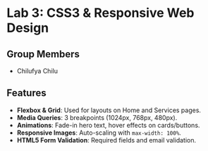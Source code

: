 # Lab 3: CSS3 & Responsive Web Design

## Group Members
- Chilufya Chilu

## Features
- **Flexbox & Grid**: Used for layouts on Home and Services pages.
- **Media Queries**: 3 breakpoints (1024px, 768px, 480px).
- **Animations**: Fade-in hero text, hover effects on cards/buttons.
- **Responsive Images**: Auto-scaling with `max-width: 100%`.
- **HTML5 Form Validation**: Required fields and email validation.